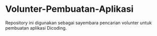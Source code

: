 # Volunter-Pembuatan-Aplikasi
Repository ini digunakan sebagai sayembara pencarian volunter untuk pembuatan aplikasi Dicoding.
